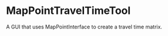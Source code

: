 MapPointTravelTimeTool
======================

A GUI that uses MapPointInterface to create a travel time matrix.
